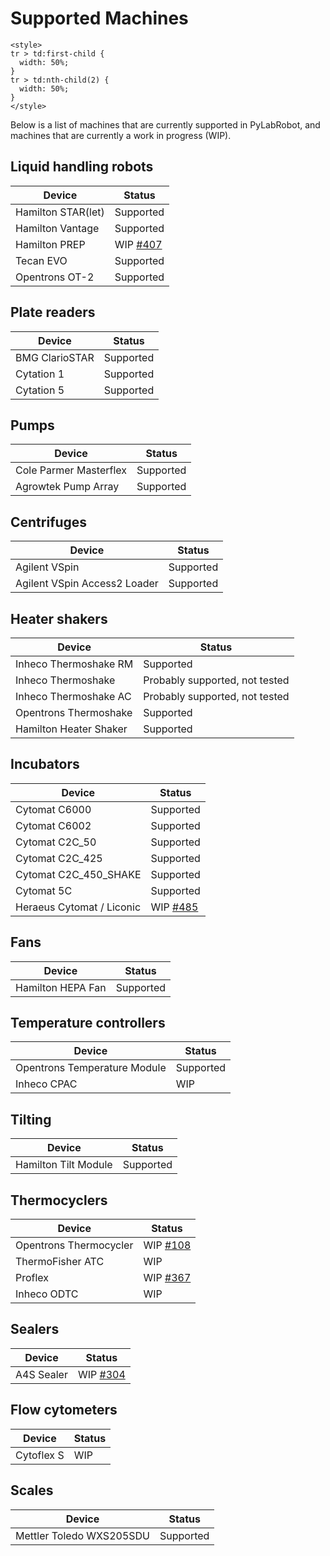 # Supported Machines

```{raw} html
<style>
tr > td:first-child {
  width: 50%;
}
tr > td:nth-child(2) {
  width: 50%;
}
</style>
```

Below is a list of machines that are currently supported in PyLabRobot, and machines that are currently a work in progress (WIP).

## Liquid handling robots

| Device | Status |
|--------|-------------|
| Hamilton STAR(let) | Supported |
| Hamilton Vantage | Supported |
| Hamilton PREP | WIP [#407](https://github.com/PyLabRobot/pylabrobot/pull/407) |
| Tecan EVO | Supported |
| Opentrons OT-2 | Supported |

## Plate readers

| Device | Status |
|--------|-------------|
| BMG ClarioSTAR | Supported |
| Cytation 1 | Supported |
| Cytation 5 | Supported |

## Pumps

| Device | Status |
|--------|-------------|
| Cole Parmer Masterflex | Supported |
| Agrowtek Pump Array | Supported |

## Centrifuges

| Device | Status |
|--------|-------------|
| Agilent VSpin | Supported |
| Agilent VSpin Access2 Loader | Supported |

## Heater shakers

| Device | Status |
|--------|-------------|
| Inheco Thermoshake RM | Supported |
| Inheco Thermoshake | Probably supported, not tested |
| Inheco Thermoshake AC | Probably supported, not tested |
| Opentrons Thermoshake | Supported |
| Hamilton Heater Shaker | Supported |

## Incubators

| Device | Status |
|--------|-------------|
| Cytomat C6000 | Supported |
| Cytomat C6002 | Supported |
| Cytomat C2C_50 | Supported |
| Cytomat C2C_425 | Supported |
| Cytomat C2C_450_SHAKE | Supported |
| Cytomat 5C | Supported |
| Heraeus Cytomat / Liconic | WIP [#485](https://github.com/PyLabRobot/pylabrobot/pull/485)

## Fans

| Device | Status |
|--------|-------------|
| Hamilton HEPA Fan | Supported |

## Temperature controllers

| Device | Status |
|--------|-------------|
| Opentrons Temperature Module | Supported |
| Inheco CPAC | WIP |

## Tilting

| Device | Status |
|--------|-------------|
| Hamilton Tilt Module | Supported |

## Thermocyclers

| Device | Status |
|--------|-------------|
| Opentrons Thermocycler | WIP [#108](https://github.com/PyLabRobot/pylabrobot/pull/108) |
| ThermoFisher ATC | WIP |
| Proflex | WIP [#367](https://github.com/PyLabRobot/pylabrobot/pull/367) |
| Inheco ODTC | WIP |

## Sealers

| Device | Status |
|--------|-------------|
| A4S Sealer | WIP [#304](https://github.com/PyLabRobot/pylabrobot/pull/304) |

## Flow cytometers

| Device | Status |
|--------|-------------|
| Cytoflex S | WIP |

## Scales

| Device | Status |
|--------|-------------|
| Mettler Toledo WXS205SDU | Supported |
